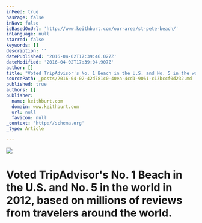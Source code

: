 ```yaml
---
inFeed: true
hasPage: false
inNav: false
isBasedOnUrl: 'http://www.keithburt.com/our-area/st-pete-beach/'
inLanguage: null
starred: false
keywords: []
description: ''
datePublished: '2016-04-02T17:39:46.027Z'
dateModified: '2016-04-02T17:39:04.907Z'
author: []
title: "Voted TripAdvisor's No. 1 Beach in the U.S. and No. 5 in the world in 2012, based on millions of reviews from travelers around the world.\_"
sourcePath: _posts/2016-04-02-42d781c0-40ea-4cd1-9061-c13bccf0d232.md
published: true
authors: []
publisher:
  name: keithburt.com
  domain: www.keithburt.com
  url: null
  favicon: null
_context: 'http://schema.org'
_type: Article

---
```

![](https://the-grid-user-content.s3-us-west-2.amazonaws.com/7f3a70ff-0986-4951-98f8-121f9d843fb5.jpg)

# Voted TripAdvisor's No. 1 Beach in the U.S. and No. 5 in the world in 2012, based on millions of reviews from travelers around the world.